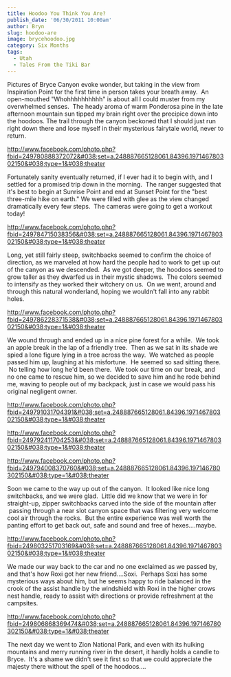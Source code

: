 ```yaml
---
title: Hoodoo You Think You Are?
publish_date: '06/30/2011 10:00am'
author: Bryn
slug: hoodoo-are
image: brycehoodoo.jpg
category: Six Months
tags:  
  - Utah
  - Tales From the Tiki Bar
---
```

Pictures of Bryce Canyon evoke wonder, but taking in the view from Inspiration Point for the first time in person takes your breath away.  An open-mouthed "Whohhhhhhhhhh" is about all I could muster from my overwhelmed senses.  The heady aroma of warm Ponderosa pine in the late afternoon mountain sun tipped my brain right over the precipice down into the hoodoos. The trail through the canyon beckoned that I should just run right down there and lose myself in their mysterious fairytale world, never to return.

http://www.facebook.com/photo.php?fbid=249780888372072&#038;set=a.248887665128061.84396.197146780302150&#038;type=1&#038;theater

Fortunately sanity eventually returned, if I ever had it to begin with, and I settled for a promised trip down in the morning.  The ranger suggested that it's best to begin at Sunrise Point and end at Sunset Point for the "best three-mile hike on earth." We were filled with glee as the view changed dramatically every few steps.  The cameras were going to get a workout today!

http://www.facebook.com/photo.php?fbid=249784715038356&#038;set=a.248887665128061.84396.197146780302150&#038;type=1&#038;theater

Long, yet still fairly steep, switchbacks seemed to confirm the choice of direction, as we marveled at how hard the people had to work to get up out of the canyon as we descended.  As we got deeper, the hoodoos seemed to grow taller as they dwarfed us in their mystic shadows.  The colors seemed to intensify as they worked their witchery on us.  On we went, around and through this natural wonderland, hoping we wouldn't fall into any rabbit holes.

http://www.facebook.com/photo.php?fbid=249786228371538&#038;set=a.248887665128061.84396.197146780302150&#038;type=1&#038;theater

We wound through and ended up in a nice pine forest for a while.  We took an apple break in the lap of a friendly tree.  Then as we sat in its shade we spied a lone figure lying in a tree across the way.  We watched as people passed him up, laughing at his misfortune.  He seemed so sad sitting there.  No telling how long he'd been there.  We took our time on our break, and no one came to rescue him, so we decided to save him and he rode behind me, waving to people out of my backpack, just in case we would pass his original negligent owner.

http://www.facebook.com/photo.php?fbid=249791031704391&#038;set=a.248887665128061.84396.197146780302150&#038;type=1&#038;theater

http://www.facebook.com/photo.php?fbid=249792411704253&#038;set=a.248887665128061.84396.197146780302150&#038;type=1&#038;theater

http://www.facebook.com/photo.php?fbid=249794008370760&#038;set=a.248887665128061.84396.197146780302150&#038;type=1&#038;theater

Soon we came to the way up out of the canyon.  It looked like nice long switchbacks, and we were glad.  Little did we know that we were in for straight-up, zipper switchbacks carved into the side of the mountain after  passing through a near slot canyon space that was filtering very welcome cool air through the rocks.  But the entire experience was well worth the panting effort to get back out, safe and sound and free of hexes....maybe.

http://www.facebook.com/photo.php?fbid=249803251703169&#038;set=a.248887665128061.84396.197146780302150&#038;type=1&#038;theater

We made our way back to the car and no one exclaimed as we passed by, and that's how Roxi got her new friend....Soxi.  Perhaps Soxi has some mysterious ways about him, but he seems happy to ride balanced in the crook of the assist handle by the windshield with Roxi in the higher crows nest handle, ready to assist with directions or provide refreshment at the campsites.

http://www.facebook.com/photo.php?fbid=249806868369474&#038;set=a.248887665128061.84396.197146780302150&#038;type=1&#038;theater

The next day we went to Zion National Park, and even with its hulking mountains and merry running river in the desert, it hardly holds a candle to Bryce.  It's a shame we didn't see it first so that we could appreciate the majesty there without the spell of the hoodoos....
